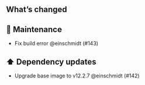 ## What’s changed

## 🧰 Maintenance

- Fix build error @einschmidt (#143)

## ⬆️ Dependency updates

- Upgrade base image to v12.2.7 @einschmidt (#142)
